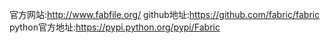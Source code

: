 官方网站:http://www.fabfile.org/
github地址:https://github.com/fabric/fabric
python官方地址:https://pypi.python.org/pypi/Fabric